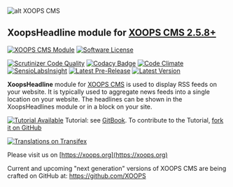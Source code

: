 ![alt XOOPS CMS](https://xoops.org/images/logoXoops4GithubRepository.png)
## XoopsHeadline module for  [XOOPS CMS 2.5.8+](https://xoops.org)
[![XOOPS CMS Module](https://img.shields.io/badge/XOOPS%20CMS-Module-blue.svg)](https://xoops.org)
[![Software License](https://img.shields.io/badge/license-GPL-brightgreen.svg?style=flat)](LICENSE)

[![Scrutinizer Code Quality](https://img.shields.io/scrutinizer/g/mambax7/xoopsheadline.svg?style=flat)](https://scrutinizer-ci.com/g/mambax7/xoopsheadline/?branch=master)
[![Codacy Badge](https://api.codacy.com/project/badge/grade/2d27c0023ee54f0b9ba2b5d17a68b2a5)](https://www.codacy.com/app/mambax7/xoopsheadline)
[![Code Climate](https://img.shields.io/codeclimate/github/mambax7/xoopsheadline.svg?style=flat)](https://codeclimate.com/github/mambax7/xoopsheadline)
[![SensioLabsInsight](https://insight.sensiolabs.com/projects/9bf7be2a-b018-4d4c-899a-f0d32798d7f2/mini.png)](https://insight.sensiolabs.com/projects/9bf7be2a-b018-4d4c-899a-f0d32798d7f2)
[![Latest Pre-Release](https://img.shields.io/github/tag/XoopsModules25x/xoopsheadline.svg?style=flat)](https://github.com/XoopsModules25x/xoopsheadline/tags/)
[![Latest Version](https://img.shields.io/github/release/XoopsModules25x/xoopsheadline.svg?style=flat)](https://github.com/XoopsModules25x/xoopsheadline/releases/)

**XoopsHeadline** module for [XOOPS CMS](https://xoops.org) is used to display RSS feeds on your website. It is typically used to aggregate news feeds into a single location on your website. The headlines can be shown in the XoopsHeadlines module or in a block on your site.

[![Tutorial Available](https://xoops.org/images/tutorial-available-blue.svg)](https://www.gitbook.com/book/xoops/xoopsheadline-tutorial/) Tutorial: see [GitBook](https://www.gitbook.com/book/xoops/xoopsheadline-tutorial/).
To contribute to the Tutorial, [fork it on GitHub](https://github.com/XoopsDocs/xoopsheadline-tutorial)

[![Translations on Transifex](https://xoops.org/images/translations-transifex-blue.svg)](https://www.transifex.com/xoops)

Please visit us on  [https://xoops.org](https://xoops.org)

Current and upcoming "next generation" versions of XOOPS CMS are being crafted on GitHub at: https://github.com/XOOPS
